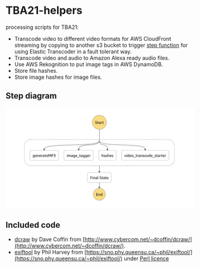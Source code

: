 # TBA21-helpers
processing scripts for TBA21:
* Transcode video to different video formats for AWS CloudFront streaming by copying to another s3 bucket to trigger [step function](https://github.com/AcrossTheCloud/video-on-demand-on-aws) for using Elastic Transcoder in a fault tolerant way.
* Transcode video and audio to Amazon Alexa ready audio files.
* Use AWS Rekognition to put image tags in AWS DynamoDB.
* Store file hashes.
* Store image hashes for image files.

## Step diagram
![Step function diagram](step_diagram.png)

## Included code
* [dcraw](src/drcraw.c) by Dave Coffin from [http://www.cybercom.net/~dcoffin/dcraw/](http://www.cybercom.net/~dcoffin/dcraw/).
* [exiftool](src/exiftool) by Phil Harvey from [https://sno.phy.queensu.ca/~phil/exiftool/](https://sno.phy.queensu.ca/~phil/exiftool/) under [Perl licence](http://dev.perl.org/licenses/)

